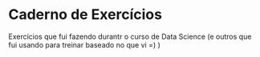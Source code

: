 # Caderno de Exercícios
Exercícios que fui fazendo durantr o curso de Data Science (e outros que fui usando para treinar baseado no que vi =) )
